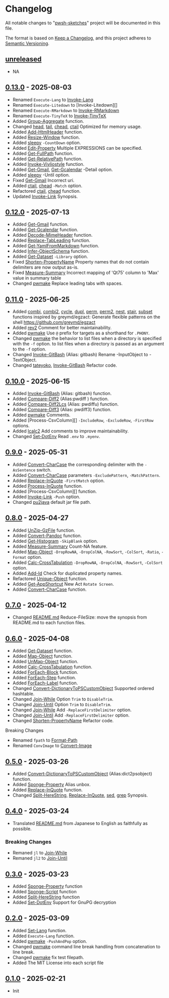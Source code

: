 # Changelog

All notable changes to "[pwsh-sketches](https://github.com/btklab/pwsh-sketches)" project will be documented in this file.

The format is based on [Keep a Changelog](https://keepachangelog.com/en/1.0.0/),
and this project adheres to [Semantic Versioning](https://semver.org/spec/v2.0.0.html).

## [unreleased]

- NA

## [0.13.0] - 2025-08-03

- Renamed `Execute-Lang` to [Invoke-Lang][]
- Renamed `Execute-Litedown` to [Invoke-Litedown][]
- Renamed `Execute-RMarkdown` to [Invoke-RMarkdown][]
- Renamed `Execute-TinyTeX` to [Invoke-TinyTeX][]
- Added [Group-Aggregate][] function.
- Changed [head][], [tail][], [chead][], [ctail][] Optimized for memory usage.
- Added [Add-HtmlHeader][] function.
- Added [Resize-Window][] function.
- Added [sleepy][] `-CountDown` option.
- Added [Edit-Property][] Multiple EXPRESSIONS can be specified.
- Added [Get-FullPath][] function.
- Added [Get-RelativePath][] function.
- Added [Invoke-Vivliostyle][] function.
- Added [Get-Gmail][], [Get-Gcalendar][] -Detail option.
- Added [sleepy][] -Until option.
- Fixed [Get-Gmail][] Incorrect uri.
- Added [ctail][], [chead][] `-Match` option.
- Refactored [ctail][], [chead][] function.
- Updated [Invoke-Link][] Synopsis.

## [0.12.0] - 2025-07-13

- Added [Get-Gmail][] function.
- Added [Get-Gcalendar][] function.
- Added [Decode-MimeHeader][] function.
- Added [Replace-TabLeading][] function.
- Added [Get-YamlFromMarkdown][] function.
- Added [Infer-ObjectSchema][] function.
- Added [Get-Dataset][] `-Library` option.
- Fixed [Shorten-PropertyName][] Property names that do not contain delimiters are now output as-is.
- Fixed [Measure-Summary][] Incorrect mapping of 'Qt75' column to 'Max' value in summary table
- Changed [pwmake][] Replace leading tabs with spaces.

## [0.11.0] - 2025-06-25

- Added [combi][], [combi2][], [cycle][], [dupl][], [perm][], [perm2][], [nest][], [stair][], [subset][] functions inspired by  greymd/egzact: Generate flexible patterns on the shell <https://github.com/greymd/egzact>
- Added [rev2][] Comment for better maintainability.
- Added [pwmake][] Use `@` prefix for targets as a shorthand for `.PHONY`.
- Changed [pwmake][] the behavior to list files when a directory is specified with the `-f` option.
to list files when a directory is passed as an argument to the `-f` option.
- Changed [Invoke-GitBash][] (Alias: gitbash) Rename -InputObject to -TextObject.
- Changed [tateyoko][], [Invoke-GitBash][] Refactor code.


## [0.10.0] - 2025-06-15

- Added [Invoke-GitBash][] (Alias: gitbash) function.
- Added [Compare-Diff2][] (Alias:pwdiff ) function.
- Added [Compare-Diff2Lcs][] (Alias: pwdiffu) function.
- Added [Compare-Diff3][] (Alias: pwdiff3) function.
- Added [pwmake][] Comments.
- Added [Process-CsvColumn][] `-IncludeRow`, `-ExcludeRow`, `-FirstRow` options.
- Added [lcalc2][] Add comments to improve maintainability.
- Changed [Set-DotEnv][] Read `.env` to `.myenv`.

## [0.9.0] - 2025-05-31

- Added [Convert-CharCase][] the corresponding delimiter with the `-AsSentence` switch.
- Added [Convert-CharCase][] parameters `-ExcludePattern`, `-MatchPattern`.
- Added [Replace-InQuote][] `-FirstMatch` option.
- Added [Process-InQuote][] function.
- Added [Process-CsvColumn][] function.
- Added [Invoke-Link][] `-Push` option.
- Changed [pu2java][] default jar file path.

## [0.8.0] - 2025-04-27

- Added [UnZip-GzFile][] function.
- Added [Convert-Pandoc][] function.
- Added [Get-Histogram][] `-SkipBlank` option.
- Added [Measure-Summary][] Count-NA feature.
- Added [Map-Object][] `-DropRowNA`, `-DropColNA`, `-RowSort`, `-ColSort`, `-Ratio`, `-Format` option.
- Added [Calc-CrossTabulation][] `-DropRowNA`, `-DropColNA`, `-RowSort`, `-ColSort` option.
- Added [Add-Id][] Check for duplicated property names.
- Refactored [Unique-Object][] function.
- Added [Get-AppShortcut][] New Act `Rotate Screen`.
- Added [Convert-CharCase][] function.


## [0.7.0] - 2025-04-12

- Changed [README.md][] Reduce-FileSize: move the synopsis from README.md to each function files.

## [0.6.0] - 2025-04-08

- Added [Get-Dataset][] function.
- Added [Map-Object][] function.
- Added [UnMap-Object][] function.
- Added [Calc-CrossTabulation][] function.
- Added [ForEach-Block][] function.
- Added [ForEach-Step][] function.
- Added [ForEach-Label][] function.
- Changed [Convert-DictionaryToPSCustomObject][] Supported ordered hashtable.
- Changed [Join-While][] Option `Trim` to `DisableTrim`.
- Changed [Join-Until][] Option `Trim` to `DisableTrim`.
- Changed [Join-While][] Add `-ReplaceFirstDelimiter` option.
- Changed [Join-Until][] Add `-ReplaceFirstDelimiter` option.
- Changed [Shorten-PropertyName][] Refactor code.

Breaking Changes

- Renamed `fpath` to [Format-Path][]
- Renamed `ConvImage` to [Convert-Image][]

## [0.5.0] - 2025-03-26

- Added [Convert-DictionaryToPSCustomObject][] (Alias:dict2psobject) function.
- Added [Sponge-Property][] Alias unbox.
- Added [Replace-InQuote][] function.
- Changed [Split-HereString][], [Replace-InQuote][], [sed][], [grep][] Synopsis.

## [0.4.0] - 2025-03-24

- Translated [README.md][] from Japanese to English as faithfully as possible.

### Breaking Changes

- Remaned `jl` to [Join-While][]
- Remaned `jl2` to [Join-Until][]

## [0.3.0] - 2025-03-23

- Added [Sponge-Property][] function
- Added [Sponge-Script][] function
- Added [Split-HereString][] function
- Added [Set-DotEnv][] Support for GnuPG decryption

## [0.2.0] - 2025-03-09

- Added [Set-Lang][] function.
- Added `Execute-Lang` function.
- Added [pwmake][] `-PushAndPop` option.
- Changed [pwmake][] command line break handling from concatenation to line break.
- Changed [pwmake][] fix test filepath.
- Added The MIT License into each script file

## [0.1.0] - 2025-02-21

- Init


[README.md]: blob/main/README.md
[CHANGELOG.md]: blob/main/CHANGELOG.md
[examples.md]: blob/main/examples.md

[addb]: src/addb_function.ps1
[addl]: src/addl_function.ps1
[addr]: src/addr_function.ps1
[addt]: src/addt_function.ps1
[cat2]: src/cat2_function.ps1
[catcsv]: src/catcsv_function.ps1
[chead]: src/chead_function.ps1
[clip2img]: src/clip2img_function.ps1
[clipwatch]: src/clipwatch_function.ps1
[conv]: src/conv_function.ps1
[Convert-Image]: src/Convert-Image_function.ps1
[count]: src/count_function.ps1
[csv2sqlite]: src/csv2sqlite_function.ps1
[csv2txt]: src/csv2txt_function.ps1
[ctail]: src/ctail_function.ps1
[delf]: src/delf_function.ps1
[dot2gviz]: src/dot2gviz_function.ps1
[filehame]: src/filehame_function.ps1
[fillretu]: src/fillretu_function.ps1
[flat]: src/flat_function.ps1
[wrap]: src/wrap_function.ps1
[fwatch]: src/fwatch_function.ps1
[gantt2pu]: src/gantt2pu_function.ps1
[Get-DateAlternative]: src/Get-DateAlternative_function.ps1
[Get-OGP]: src/Get-OGP_function.ps1
[getfirst]: src/getfirst_function.ps1
[getlast]: src/getlast_function.ps1
[grep]: src/grep_function.ps1
[gyo]: src/gyo_function.ps1
[han]: src/han_function.ps1
[head]: src/head_function.ps1
[image2md]: src/image2md_function.ps1
[json2txt]: src/json2txt_function.ps1
[juni]: src/juni_function.ps1
[keta]: src/keta_function.ps1
[kinsoku]: src/kinsoku_function.ps1
[lastyear]: src/Get-DateAlternative_function.ps1
[lcalc]: src/lcalc_function.ps1
[linkcheck]: src/linkcheck_function.ps1
[linkextract]: src/linkextract_function.ps1
[logi2dot]: src/logi2dot_function.ps1
[logi2pu]: src/logi2pu_function.ps1
[man2]: src/man2_function.ps1
[map2]: src/map2_function.ps1
[mind2dot]: src/mind2dot_function.ps1
[mind2pu]: src/mind2pu_function.ps1
[nextyear]: src/Get-DateAlternative_function.ps1
[Override-Yaml]: src/Override-Yaml_function.ps1
[pawk]: src/pawk_function.ps1
[pu2java]: src/pu2java_function.ps1
[pwmake]: src/pwmake_function.ps1
[retu]: src/retu_function.ps1
[rev]: src/rev_function.ps1
[rev2]: src/rev2_function.ps1
[say]: src/say_function.ps1
[sed-i]: src/sed-i_function.ps1
[sed]: src/sed_function.ps1
[self]: src/self_function.ps1
[sleepy]: src/sleepy_function.ps1
[sm2]: src/sm2_function.ps1
[table2md]: src/table2md_function.ps1
[tac]: src/tac_function.ps1
[tail]: src/tail_function.ps1
[tarr]: src/tarr_function.ps1
[tateyoko]: src/tateyoko_function.ps1
[teatimer]: src/teatimer_function.ps1
[tenki]: src/tenki_function.ps1
[tex2pdf]: src/tex2pdf_function.ps1
[thisyear]: src/Get-DateAlternative_function.ps1
[toml2psobject]: src/toml2psobject_function.ps1
[uniq]: src/uniq_function.ps1
[vbStrConv]: src/vbStrConv_function.ps1
[yarr]: src/yarr_function.ps1
[zen]: src/zen_function.ps1

[percentile]: src/percentile_function.ps1
[decil]: src/decil_function.ps1
[summary]: src/summary_function.ps1
[movw]: src/movw_function.ps1

[Format-Path]: src/Format-Path_function.ps1
[watercss]: src/watercss_function.ps1

[flow2pu]: src/flow2pu_function.ps1
[seq2pu]: src/seq2pu_function.ps1

[ysort]: src/ysort_function.ps1
[ycalc]: src/ycalc_function.ps1
[fval]: src/fval_function.ps1

[Get-AppShortcut]: src/Get-AppShortcut_function.ps1
[mdgrep]: src/mdgrep_function.ps1

[pwsync]: src/pwsync_function.ps1
[clip2file]: src/clip2file_function.ps1
[Rename-Normalize]: src/Rename-Normalize_function.ps1
[clip2normalize]: src/clip2normalize_function.ps1

[tail-f]: src/tail-f_function.ps1
[operator.ps1]: operator.ps1

[push2loc]: src/push2loc_function.ps1
[clip2push]: src/clip2push_function.ps1
[clip2shortcut]: src/clip2shortcut_function.ps1

[clip2hyperlinkl]: src/clip2hyperlink_function.ps1
[list2table]: src/list2table_function.ps1
[mdfocus]: src/mdfocus_function.ps1

[Add-LineBreak]: src/Add-LineBreak_function.ps1
[Add-LineBreakEndOfFile]: src/Add-LineBreakEndOfFile_function.ps1

[Shorten-PropertyName]: src/Shorten-PropertyName_function.ps1
[Drop-NA]: src/Drop-NA_function.ps1
[Replace-NA]: src/Replace-NA_function.ps1
[Apply-Function]: src/Apply-Function_function.ps1
[GroupBy-Object]: src/GroupBy-Object_function.ps1
[Measure-Stats]: src/Measure-Stats_function.ps1
[Add-Stats]: src/Add-Stats_function.ps1
[Detect-XrsAnomaly]: src/Detect-XrsAnomaly_function.ps1

[Get-Histogram]: src/Get-Histogram_function.ps1
[Plot-BarChart]: src/Plot-BarChart_function.ps1

[Get-First]: src/Get-First_function.ps1
[Get-Last]: src/Get-Last_function.ps1
[Select-Field]: src/Select-Field_function.ps1
[Delete-Field]: src/Delete-Field_function.ps1

[Replace-ForEach]: src/Replace-ForEach_function.ps1

[Measure-Quartile]: src/Measure-Quartile_function.ps1
[Add-Quartile]: src/Add-Quartile_function.ps1

[Join2-Object]: src/Join2-Object_function.ps1

[lcalc2]: src/lcalc2_function.ps1

[Unique-Object]: src/Unique-Object_function.ps1
[Measure-Summary]: src/Measure-Summary_function.ps1
[Transpose-Property]: src/Transpose-Property_function.ps1

[Edit-Function]: src/Edit-Function_function.ps1
[Get-Ticket]: src/Get-Ticket_function.ps1

[Decrease-Indent]: src/Decrease-Indent_function.ps1

[Set-NowTime2Clipboard]: src/Set-NowTime2Clipboard_function.ps1
[Sleep-ComputerAFM]: src/Sleep-ComputerAFM_function.ps1
[Shutdown-ComputerAFM]: src/Shutdown-ComputerAFM_function.ps1

[Unzip-Archive]: src/Unzip-Archive_function.ps1
[clip2unzip]: src/Unzip-Archive_function.ps1

[Get-ClipboardAlternative]: src/Get-ClipboardAlternative_function.ps1
[gclipa]: src/Get-ClipboardAlternative_function.ps1

[Test-isAsciiLine]: src/Test-isAsciiLine_function.ps1
[isAsciiLine]: src/Test-isAsciiLine_function.ps1

[Grep-Block]: src/Grep-Block_function.ps1
[Sort-Block]: src/Sort-Block_function.ps1

[Invoke-TinyTeX]: src/Invoke-TinyTeX_function.ps1
[Invoke-RMarkdown]: src/Invoke-RMarkdown_function.ps1

[math2tex]: src/math2tex_function.ps1
[Inkscape-Converter]: src/Inkscape-Converter_function.ps1

[GetValueFrom-Key]: src/GetValueFrom-Key_function.ps1

[Trim-EmptyLine]: src/Trim-EmptyLine_function.ps1

[Cast-Date]: src/Cast-Date_function.ps1
[Cast-Decimal]: src/Cast-Decimal_function.ps1
[Cast-Double]: src/Cast-Double_function.ps1
[Cast-Integer]: src/Cast-Integer_function.ps1
[Edit-Property]: src/Edit-Property_function.ps1

[ClipImageFrom-File]: src/ClipImageFrom-File_function.ps1

[Invoke-Link]: src/Invoke-Link_function.ps1

[Add-Id]: src/Add-Id_function.ps1

[Tee-Clip]: src/Tee-Clip_function.ps1
[Auto-Clip]: src/Auto-Clip_function.ps1

[PullOut-String]: src/PullOut-String_function.ps1

[Set-DotEnv]: src/Set-DotEnv_function.ps1

[Decode-Uri]: src/Decode-Uri_function.ps1
[Encode-Uri]: src/Encode-Uri_function.ps1

[Set-Lang]: src/Set-Lang_function.ps1
[Invoke-Lang]: src/Invoke-Lang_function.ps1

[Sponge-Property]: src/Sponge-Property_function.ps1
[Sponge-Script]: src/Sponge-Script_function.ps1
[Split-HereString]: src/Split-HereString_function.ps1

[Join-While]: src/Join-While_function.ps1
[Join-Until]: src/Join-Until_function.ps1

[Convert-DictionaryToPSCustomObject]: src/Convert-DictionaryToPSCustomObject_function.ps1
[Replace-InQuote]: src/Replace-InQuote_function.ps1


[ForEach-Block]: src/ForEach-Block_function.ps1
[ForEach-Step]: src/ForEach-Step_function.ps1
[ForEach-Label]: src/ForEach-Label_function.ps1

[Get-Dataset]: src/Get-Dataset_function.ps1
[Map-Object]: src/Map-Object_function.ps1
[UnMap-Object]: src/UnMap-Object_function.ps1
[Calc-CrossTabulation]: src/Calc-CrossTabulation_function.ps1

[Convert-Pandoc]: src/Convert-Pandoc_function.ps1

[UnZip-GzFile]: src/UnZip-GzFile_function.ps1

[Convert-CharCase]: src/Convert-CharCase_function.ps1

[Process-InQuote]: src/Process-InQuote_function.ps1

[Invoke-GitBash]: src/Invoke-GitBash_function.ps1
[Compare-Diff2Lcs]: src/Compare-Diff2Lcs_function.ps1
[Compare-Diff2]: src/Compare-Diff2_function.ps1
[Compare-Diff3]: src/Compare-Diff3_function.ps1

[combi]: src/combi_function.ps1
[combi2]: src/combi2_function.ps1
[cycle]: src/cycle_function.ps1
[dupl]: src/dupl_function.ps1
[perm]: src/perm_function.ps1
[perm2]: src/perm2_function.ps1
[nest]: src/nest_function.ps1
[stair]: src/stair_function.ps1
[subset]: src/subset_function.ps1

[Get-YamlFromMarkdown]: src/Get-YamlFromMarkdown_function.ps1
[Infer-ObjectSchema]: src/Infer-ObjectSchema_function.ps1
[Replace-TabLeading]: src/Replace-TabLeading_function.ps1
[Decode-MimeHeader]: src/Decode-MimeHeader_function.ps1

[Get-Gmail]: src/Get-Gmail_function.ps1
[Get-Gcalendar]: src/Get-Gcalendar_function.ps1

[Invoke-Vivliostyle]: src/Invoke-Vivliostyle_function.ps1
[Get-FullPath]: src/Get-FullPath_function.ps1
[Get-RelativePath]: src/Get-RelativePath_function.ps1
[Resize-Window]: src/Resize-Window_function.ps1
[Add-HtmlHeader]: src/Add-HtmlHeader_function.ps1

[Group-Aggregate]: src/Group-Aggregate_function.ps1


[unreleased]: https://github.com/btklab/pwsh-sketches/compare/0.13.0..HEAD
[0.13.0]: https://github.com/btklab/pwsh-sketches/releases/tag/0.13.0
[0.12.0]: https://github.com/btklab/pwsh-sketches/releases/tag/0.12.0
[0.11.0]: https://github.com/btklab/pwsh-sketches/releases/tag/0.11.0
[0.10.0]: https://github.com/btklab/pwsh-sketches/releases/tag/0.10.0
[0.9.0]: https://github.com/btklab/pwsh-sketches/releases/tag/0.9.0
[0.8.0]: https://github.com/btklab/pwsh-sketches/releases/tag/0.8.0
[0.7.0]: https://github.com/btklab/pwsh-sketches/releases/tag/0.7.0
[0.6.0]: https://github.com/btklab/pwsh-sketches/releases/tag/0.6.0
[0.5.0]: https://github.com/btklab/pwsh-sketches/releases/tag/0.5.0
[0.4.0]: https://github.com/btklab/pwsh-sketches/releases/tag/0.4.0
[0.3.0]: https://github.com/btklab/pwsh-sketches/releases/tag/0.3.0
[0.2.0]: https://github.com/btklab/pwsh-sketches/releases/tag/0.2.0
[0.1.0]: https://github.com/btklab/pwsh-sketches/releases/tag/0.1.0

